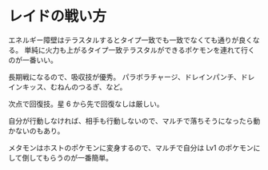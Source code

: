 # レイドの戦い方

エネルギー障壁はテラスタルするとタイプ一致でも一致でなくても通りが良くなる。
単純に火力も上がるタイプ一致テラスタルができるポケモンを連れて行くのが一番いい。

長期戦になるので、吸収技が優秀。
パラボラチャージ、ドレインパンチ、ドレインキッス、むねんのつるぎ、など。

次点で回復技。星 6 から先で回復なしは厳しい。

自分が行動しなければ、相手も行動しないので、マルチで落ちそうになったら動かないのもあり。

メタモンはホストのポケモンに変身するので、マルチで自分は Lv1 のポケモンにして倒してもらうのが一番簡単。
